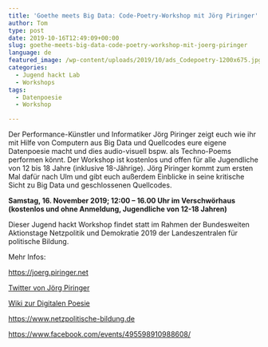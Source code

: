 ```yaml
---
title: 'Goethe meets Big Data: Code-Poetry-Workshop mit Jörg Piringer'
author: Tom
type: post
date: 2019-10-16T12:49:09+00:00
slug: goethe-meets-big-data-code-poetry-workshop-mit-joerg-piringer
language: de
featured_image: /wp-content/uploads/2019/10/ads_Codepoetry-1200x675.jpg
categories:
  - Jugend hackt Lab
  - Workshops
tags:
  - Datenpoesie
  - Workshop

---
```

Der Performance-Künstler und Informatiker Jörg Piringer zeigt euch wie ihr mit Hilfe von Computern aus Big Data und Quellcodes eure eigene Datenpoesie macht und dies audio-visuell bspw. als Techno-Poems performen könnt. Der Workshop ist kostenlos und offen für alle Jugendliche von 12 bis 18 Jahre (inklusive 18-Jährige). Jörg Piringer kommt zum ersten Mal dafür nach Ulm und gibt euch außerdem Einblicke in seine kritische Sicht zu Big Data und geschlossenen Quellcodes.

**Samstag, 16. November 2019; 12:00 &#8211; 16.00 Uhr im Verschwörhaus (kostenlos und ohne Anmeldung, Jugendliche von 12-18 Jahren)**

Dieser Jugend hackt Workshop findet statt im Rahmen der Bundesweiten Aktionstage Netzpolitik und Demokratie 2019 der Landeszentralen für politische Bildung.

Mehr Infos:

https://joerg.piringer.net

[Twitter von Jörg Piringer][1]

[Wiki zur Digitalen Poesie][2]

<https://www.netzpolitische-bildung.de>

<https://www.facebook.com/events/495598910988608/>

 [1]: https://twitter.com/jpiringer
 [2]: https://de.wikipedia.org/wiki/Digitale_Poesie
